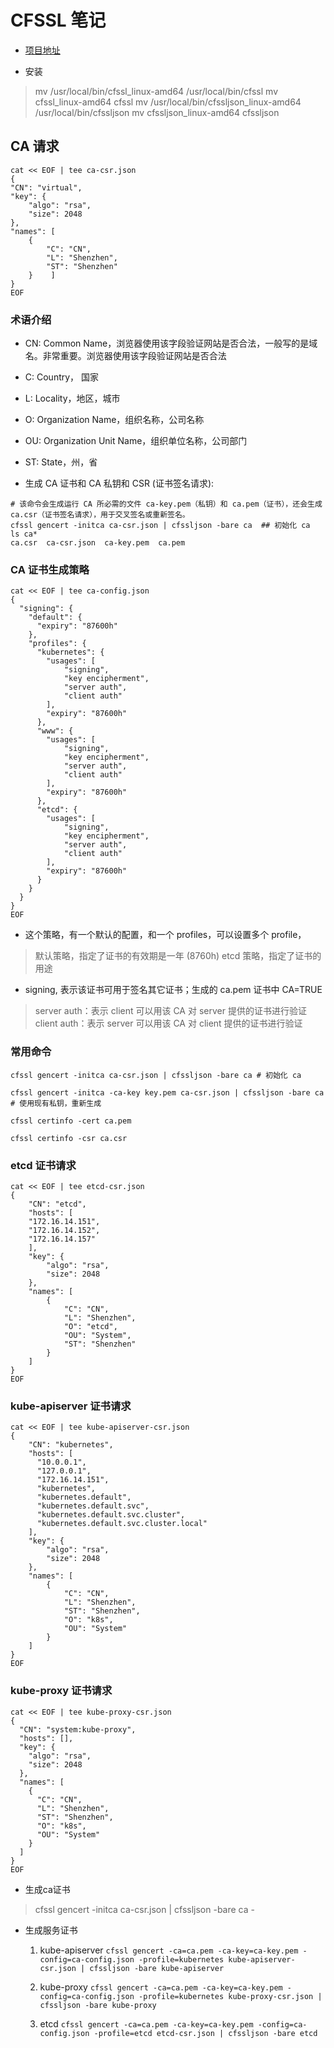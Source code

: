 # CFSSL 笔记

- [项目地址](https://github.com/cloudflare/cfssl)

- 安装

> mv /usr/local/bin/cfssl_linux-amd64 /usr/local/bin/cfssl
> mv cfssl_linux-amd64 cfssl
> mv /usr/local/bin/cfssljson_linux-amd64 /usr/local/bin/cfssljson
> mv cfssljson_linux-amd64 cfssljson

## CA 请求

```shell
cat << EOF | tee ca-csr.json
{
"CN": "virtual",
"key": {
    "algo": "rsa",
    "size": 2048
},
"names": [
    {
        "C": "CN",
        "L": "Shenzhen",
        "ST": "Shenzhen"
    }    ]
}
EOF
```

### 术语介绍

- CN: Common Name，浏览器使用该字段验证网站是否合法，一般写的是域名。非常重要。浏览器使用该字段验证网站是否合法

- C: Country， 国家

- L: Locality，地区，城市

- O: Organization Name，组织名称，公司名称

- OU: Organization Unit Name，组织单位名称，公司部门

- ST: State，州，省

- 生成 CA 证书和 CA 私钥和 CSR (证书签名请求):

```shell
# 该命令会生成运行 CA 所必需的文件 ca-key.pem（私钥）和 ca.pem（证书），还会生成 ca.csr（证书签名请求），用于交叉签名或重新签名。
cfssl gencert -initca ca-csr.json | cfssljson -bare ca  ## 初始化 ca
ls ca*
ca.csr  ca-csr.json  ca-key.pem  ca.pem
```

### CA 证书生成策略

```shell
cat << EOF | tee ca-config.json
{
  "signing": {
    "default": {
      "expiry": "87600h"
    },
    "profiles": {
      "kubernetes": {
        "usages": [
            "signing",
            "key encipherment",
            "server auth",
            "client auth"
        ],
        "expiry": "87600h"
      },
      "www": {
        "usages": [
            "signing",
            "key encipherment",
            "server auth",
            "client auth"
        ],
        "expiry": "87600h"
      },
      "etcd": {
        "usages": [
            "signing",
            "key encipherment",
            "server auth",
            "client auth"
        ],
        "expiry": "87600h"
      }
    }
  }
}
EOF
```

- 这个策略，有一个默认的配置，和一个 profiles，可以设置多个 profile，

> 默认策略，指定了证书的有效期是一年 (8760h)
> etcd 策略，指定了证书的用途

- signing, 表示该证书可用于签名其它证书；生成的 ca.pem 证书中 CA=TRUE

> server auth：表示 client 可以用该 CA 对 server 提供的证书进行验证
> client auth：表示 server 可以用该 CA 对 client 提供的证书进行验证

### 常用命令

```shell
cfssl gencert -initca ca-csr.json | cfssljson -bare ca # 初始化 ca

cfssl gencert -initca -ca-key key.pem ca-csr.json | cfssljson -bare ca # 使用现有私钥，重新生成

cfssl certinfo -cert ca.pem

cfssl certinfo -csr ca.csr
```

### etcd 证书请求

```shell
cat << EOF | tee etcd-csr.json
{
    "CN": "etcd",
    "hosts": [
    "172.16.14.151",
    "172.16.14.152",
    "172.16.14.157"
    ],
    "key": {
        "algo": "rsa",
        "size": 2048
    },
    "names": [
        {
            "C": "CN",
            "L": "Shenzhen",
            "O": "etcd",
            "OU": "System",
            "ST": "Shenzhen"
        }
    ]
}
EOF
```

### kube-apiserver 证书请求

```shell
cat << EOF | tee kube-apiserver-csr.json
{
    "CN": "kubernetes",
    "hosts": [
      "10.0.0.1",
      "127.0.0.1",
      "172.16.14.151",
      "kubernetes",
      "kubernetes.default",
      "kubernetes.default.svc",
      "kubernetes.default.svc.cluster",
      "kubernetes.default.svc.cluster.local"
    ],
    "key": {
        "algo": "rsa",
        "size": 2048
    },
    "names": [
        {
            "C": "CN",
            "L": "Shenzhen",
            "ST": "Shenzhen",
            "O": "k8s",
            "OU": "System"
        }
    ]
}
EOF
```

### kube-proxy 证书请求

```shell
cat << EOF | tee kube-proxy-csr.json
{
  "CN": "system:kube-proxy",
  "hosts": [],
  "key": {
    "algo": "rsa",
    "size": 2048
  },
  "names": [
    {
      "C": "CN",
      "L": "Shenzhen",
      "ST": "Shenzhen",
      "O": "k8s",
      "OU": "System"
    }
  ]
}
EOF
```

- 生成ca证书

> cfssl gencert -initca ca-csr.json | cfssljson -bare ca -

- 生成服务证书
  1. kube-apiserver
  `cfssl gencert -ca=ca.pem -ca-key=ca-key.pem -config=ca-config.json -profile=kubernetes kube-apiserver-csr.json | cfssljson -bare kube-apiserver`

  2. kube-proxy
  `cfssl gencert -ca=ca.pem -ca-key=ca-key.pem -config=ca-config.json -profile=kubernetes kube-proxy-csr.json | cfssljson -bare kube-proxy`

  3. etcd
  `cfssl gencert -ca=ca.pem -ca-key=ca-key.pem -config=ca-config.json -profile=etcd etcd-csr.json | cfssljson -bare etcd`
